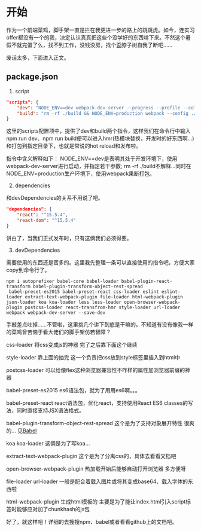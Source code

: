 # 开始

作为一个前端菜鸡，脚手架一直是拦在我更进一步的路上的跳跳虎。如今，连实习offer都没有一个的我，决定认认真真把这些个没学好的东西啃下来。不然这个暑假不就完蛋了么，找不到工作，没钱没房，找个歪脖子树自我了断吧……

废话太多，下面进入正文。

## package.json

1. script

```json
"scripts": {
    "dev": "NODE_ENV==dev webpack-dev-server --progress --profile --colors --hot",
    "build": "rm -rf ./build && NODE_ENV=production webpack --config ./webpack.production.config.js --progress --profile --colors"
}
```
这里的scripts配置项中，提供了dev和build两个指令，这样我们在命令行中输入npm run dev、npm run build便可以进入hmr(热模块替换，开发时的好东西啊...)和打包到指定目录下，也就是常说的hot reload和发布啦。

指令中含义解释如下：
NODE_ENV==dev是表明其处于开发环境下，使用webpack-dev-server进行启动，并指定若干参数;
rm -rf ./build不解释...同时在NODE_ENV=production生产环境下，使用webpack果断打包。

2. dependencies

和devDependencies的关系不用说了吧。

```json
"dependencies": {
    "react": "^15.5.4",
    "react-dom": "^15.5.4"
}
```
讲白了，当我们正式发布时，只有这俩我们必须得要。

3. devDependencies

需要使用的东西还是蛮多的。这里我先整理一条可以直接使用的指令吧，方便大家copy到命令行了。

```npm
npm i autoprefixer babel-core babel-loader babel-plugin-react-transform babel-plugin-transform-object-rest-spread
 babel-preset-es2015 babel-preset-react css-loader eslint eslint-loader extract-text-webpack-plugin file-loader html-webpack-plugin json-loader koa koa-loader less less-loader open-browser-webpack-plugin postcss-loader react-transfrom-hmr style-loader url-loader webpack webpack-dev-server --save-dev
```

手敲差点吐掉……不管啦，这里挑几个讲下到底是干嘛的。不知道有没有像我一样的菜鸡曾苦恼于看大佬们的脚手架仿若智障？

css-loader 将css变成js的神器 完了之后靠下面这个继续

style-loader 靠上面的抽完 这一个负责把css放到style标签里插入到html中

postcss-loader 可以给像flex这种浏览器兼容性不咋样的属性加浏览器前缀的神器

babel-preset-es2015 es6语法包，就为了用用es6啊。。。

babel-preset-react react语法包，优化react，支持使用React ES6 classes的写法，同时直接支持JSX语法格式。 

babel-plugin-transform-object-rest-spread 这个是为了支持对象展开特性 很爽的... 见[Babel](http://babeljs.io/docs/plugins/transform-object-rest-spread/)

koa koa-loader 这俩是为了写koa…

extract-text-webpack-plugin 这个是为了分离css的，具体去看看文档吧

open-browser-webpack-plugin 热加载开始后能够自动打开浏览器 多方便呀

file-loader url-loader 一般是配合着载入图片或将其变成base64、载入字体的东西啦

html-webpack-plugin 生成html模板的 主要是为了能让index.html引入script标签时能够应对加了chunkhash的js包

好了，就这样吧！详细的去搜搜npm、babel或者看看github上的文档吧。